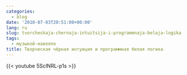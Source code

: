 ```yaml
---
categories:
  - blog
date: '2010-07-03T20:51:00+00:00'
lang: ru
slug: tvorcheskaja-chernaja-intuitsija-i-programmnaja-belaja-logika
tags:
  - музыкой-навеяло
title: Творческая чёрная интуиция и программная белая логика
---
```


{{< youtube 5SclNRL-p1s >}}
